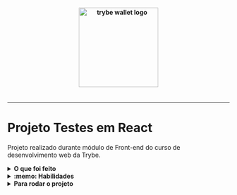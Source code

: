 <h4 align="center">
  <img width="180px" alt="trybe wallet logo" src="https://user-images.githubusercontent.com/100851855/229929477-288743a6-0a27-45b9-8bd8-67214b56a225.png" />
  <br /><br />
</h4>

<hr />


# Projeto Testes em React

Projeto realizado durante módulo de Front-end do curso de desenvolvimento web da Trybe.

<details>
  <summary><strong>O que foi feito</strong></summary></br>

  Nesse projeto desenvolvi testes para uma aplicação `React` que já está criada e configurada pela Trybe, utilizando `Jest` e a biblioteca `React Testing Library`.

</details>

<details>
  <summary><strong>:memo: Habilidades</strong></summary><br />

  - Praticar `TDD`;
  - Utilizar os seletores (queries) da `React-Testing-Library` em testes automatizados;
  - Simular eventos com a `React-Testing-Library` em testes automatizados;
  - Testar fluxos lógicos assíncronos com a `React-Testing-Library`;
  - Escrever testes que permitam a refatoração da estrutura dos componentes da aplicação sem necessidade de serem alterados;
  - Testar inputs;

</details>

</details>
<details>
  <summary><strong>Para rodar o projeto</strong></summary></br>

  - Clone o projeto desse repositório para sua máquina;
  - Execute ```npm install```;
  - Execute ```npm start``` rodar a aplicação;
  - Execute ```npm test``` testar a aplicação;
  
</details>
